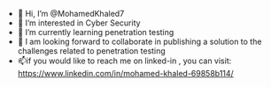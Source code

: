 - 👋 Hi, I’m @MohamedKhaled7
- 👀 I’m interested in Cyber Security 
- 🌱 I’m currently learning penetration testing 
- 💞️ I am looking forward to collaborate in publishing a solution to the challenges related to penetration testing
- 📫if you would like to reach me on linked-in , you can visit: https://www.linkedin.com/in/mohamed-khaled-69858b114/  

<!---
MohamedKhaled7/MohamedKhaled7 is a ✨ special ✨ repository because its `README.md` (this file) appears on your GitHub profile.
You can click the Preview link to take a look at your changes.
--->
